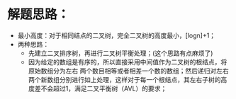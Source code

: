 # 解题思路：
- 最小高度：对于相同结点的二叉树，完全二叉树的高度最小，[logn]+1；
- 两种思路：
	- 先建立二叉排序树，再进行二叉树平衡处理；(这个思路有点麻烦了)
	- 因为给定的数组是有序的，所以直接采用中间值作为二叉树的根结点，将原始数组分为左右 两个数目相等或者相差一个数的数组；然后递归对左右两个新数组分别进行如上处理，这样对于每一个根结点，其左右子树的高度差不会超过1，满足二叉平衡树（AVL）的要求；